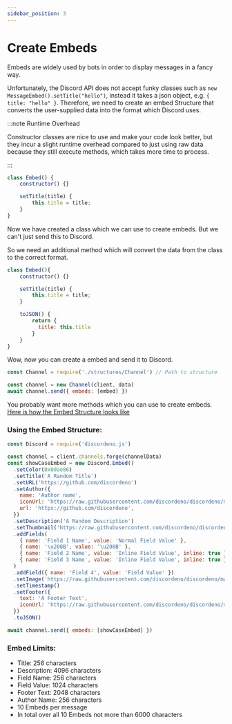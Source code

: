 ```yaml
---
sidebar_position: 3
---
```


# Create Embeds

Embeds are widely used by bots in order to display messages in a fancy way.

Unfortunately, the Discord API does not accept funky classes such as `new MessageEmbed().setTitle("hello")`, instead it
takes a json object, e.g. `{ title: "hello" }`. Therefore, we need to create an embed Structure that converts the
user-supplied data into the format which Discord uses.

:::note Runtime Overhead

Constructor classes are nice to use and make your code look better, but they incur a slight runtime overhead compared to
just using raw data because they still execute methods, which takes more time to process.

:::

```js
class Embed() {
    constructor() {}

    setTitle(title) {
        this.title = title;
    }
}
```

Now we have created a class which we can use to create embeds. But we can't just send this to Discord.

So we need an additional method which will convert the data from the class to the correct format.

```js
class Embed(){
    constructor() {}

    setTitle(title) {
        this.title = title;
    }

    toJSON() {
        return {
          title: this.title
        }
    }
}
```

Wow, now you can create a embed and send it to Discord.

```js
const Channel = require('./structures/Channel') // Path to structure

const channel = new Channel(client, data)
await channel.send({ embeds: [embed] })
```

You probably want more methods which you can use to create embeds.
[Here is how the Embed Structure looks like](https://github.com/meister03/discordeno.js/blob/master/Structures/Embed.js)

### Using the Embed Structure:

```js
const Discord = require('discordeno.js')

const channel = client.channels.forge(channelData)
const showCaseEmbed = new Discord.Embed()
  .setColor(0x00ae86)
  .setTitle('A Random Title')
  .setURL('https://github.com/discordeno')
  .setAuthor({
    name: 'Author name',
    iconUrl: 'https://raw.githubusercontent.com/discordeno/discordeno/main/site/static/img/logo.png',
    url: 'https://github.com/discordeno',
  })
  .setDescription('A Random Description')
  .setThumbnail('https://raw.githubusercontent.com/discordeno/discordeno/main/site/static/img/logo.png')
  .addFields(
    { name: 'Field 1 Name', value: 'Normal Field Value' },
    { name: '\u200B', value: '\u200B' },
    { name: 'Field 2 Name', value: 'Inline Field Value', inline: true },
    { name: 'Field 3 Name', value: 'Inline Field Value', inline: true },
  )
  .addField({ name: 'Field 4', value: 'Field Value' })
  .setImage('https://raw.githubusercontent.com/discordeno/discordeno/main/site/static/img/logo.png')
  .setTimestamp()
  .setFooter({
    text: 'A Footer Text',
    iconUrl: 'https://raw.githubusercontent.com/discordeno/discordeno/main/site/static/img/logo.png',
  })
  .toJSON()

await channel.send({ embeds: [showCaseEmbed] })
```

### Embed Limits:

- Title: 256 characters
- Description: 4096 characters
- Field Name: 256 characters
- Field Value: 1024 characters
- Footer Text: 2048 characters
- Author Name: 256 characters
- 10 Embeds per message
- In total over all 10 Embeds not more than 6000 characters
